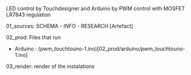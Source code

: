 LED control by Touchdesigner and Arduino  by PWM control with MOSFET LR7843 regulation


01_sources: SCHEMA - INFO - RESEARCH [Artefact]

02_prod: Files that run
- Arduino : (pwm_touchtouno-1.ino)[02_prod/arduino/pwm_touchtouno-1.ino]

03_render: render of the instalations